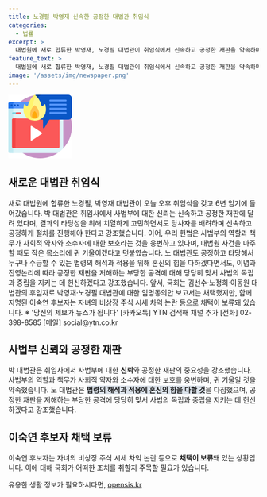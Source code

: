 ```yaml
---
title: 노경필 박영재 신속한 공정한 대법관 취임식
categories:
  - 법률
excerpt: >
  대법원에 새로 합류한 박영재, 노경필 대법관이 취임식에서 신속하고 공정한 재판을 약속하며, 사회적 약자와 소수자를 보호할 의지를 강조했습니다. 또한, 자신들의 이념이나 진영논리에 따른 부당한 공격에 맞서 사법의 독립과 중립을 유지하겠다고 밝혔습니다. 취임식에서 이같은 다짐을 한 박 대법관과 노 대법관은 국회의 후임자로 지명된 것으로 밝혀졌으나, 일부 후보자에 대한 채택이 보류 중이라는 언급도 있습니다.
feature_text: >
  대법원에 새로 합류한 박영재, 노경필 대법관이 취임식에서 신속하고 공정한 재판을 약속하며, 사회적 약자와 소수자를 보호할 의지를 강조했습니다. 또한, 자신들의 이념이나 진영논리에 따른 부당한 공격에 맞서 사법의 독립과 중립을 유지하겠다고 밝혔습니다. 취임식에서 이같은 다짐을 한 박 대법관과 노 대법관은 국회의 후임자로 지명된 것으로 밝혀졌으나, 일부 후보자에 대한 채택이 보류 중이라는 언급도 있습니다.
image: '/assets/img/newspaper.png'
---
```


<p><img src="/assets/img/news.png" alt="rentncar 속보" /></p>

<h2 data-ke-size="size26">새로운 대법관 취임식</h2>

<p data-ke-size="size16">새로 대법원에 합류한 노경필, 박영재 대법관이 오늘 오후 취임식을 갖고 6년 임기에 들어갔습니다. 박 대법관은 취임사에서 사법부에 대한 신뢰는 신속하고 공정한 재판에 달려 있다며, 결과의 타당성을 위해 치열하게 고민하면서도 당사자를 배려하며 신속하고 공정하게 절차를 진행해야 한다고 강조했습니다. 이어, 우리 헌법은 사법부의 역할과 책무가 사회적 약자와 소수자에 대한 보호라는 것을 웅변하고 있다며, 대법원 사건을 마주할 때도 작은 목소리에 귀 기울이겠다고 덧붙였습니다. 노 대법관도 공정하고 타당해서 누구나 수긍할 수 있는 법령의 해석과 적용을 위해 혼신의 힘을 다하겠다면서도, 이념과 진영논리에 따라 공정한 재판을 저해하는 부당한 공격에 대해 당당히 맞서 사법의 독립과 중립을 지키는 데 헌신하겠다고 강조했습니다. 앞서, 국회는 김선수·노정희·이동원 대법관의 후임자로 박영재·노경필 대법관에 대한 임명동의안 보고서는 채택했지만, 함께 지명된 이숙연 후보자는 자녀의 비상장 주식 시세 차익 논란 등으로 채택이 보류돼 있습니다. ※ '당신의 제보가 뉴스가 됩니다' [카카오톡] YTN 검색해 채널 추가 [전화] 02-398-8585 [메일] social@ytn.co.kr</p>

<h2 data-ke-size="size26">사법부 신뢰와 공정한 재판</h2>

<p data-ke-size="size16">박 대법관은 취임사에서 사법부에 대한 <b>신뢰</b>와 공정한 재판의 중요성을 강조했습니다. 사법부의 역할과 책무가 사회적 약자와 소수자에 대한 보호를 웅변하며, 귀 기울일 것을 약속했습니다. 노 대법관은 <span style="background-color: #21538527;"><b>법령의 해석과 적용에 혼신의 힘을 다할 것</b></span>을 다짐했으며, 공정한 재판을 저해하는 부당한 공격에 당당히 맞서 사법의 독립과 중립을 지키는 데 헌신하겠다고 강조했습니다.</p>

<h2 data-ke-size="size26">이숙연 후보자 채택 보류</h2>

<p data-ke-size="size16">이숙연 후보자는 자녀의 비상장 주식 시세 차익 논란 등으로 <b>채택이 보류</b>돼 있는 상황입니다. 이에 대해 국회가 어떠한 조치를 취할지 주목할 필요가 있습니다.</p>
유용한 생활 정보가 필요하시다면, <a href="https://opensis.kr" rel="dofollow">opensis.kr</a>


